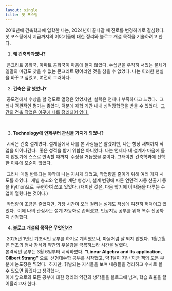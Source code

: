 ```yaml
---
layout: single
title: 첫 포스팅
---
```



2019년에 건축학과에 입학한 나는, 2024년이 끝나갈 때 진로를 변경하기로 결심했다. 
첫 포스팅에서 지금까지의 이야기들에 대한 정리와 블로그 개설 목적을 기술하려고 한다.



1. **왜 건축학과였나?** 

​	콘크리트 공화국, 아파트 공화국이 마음에 들지 않았다. 수십년을 우직히 서있는 물체가 일말의 미감도 찾을 수 없는 콘크리트 덩어리인 것을 참을 수 없었다. 나는 이러한 현실을 바꾸고 싶었고, 여전히 그러하다. 



2. **건축은 잘 했었나?**

​	공모전에서 수상을 할 정도로 열정은 있었지만, 실력은 언제나 부족하다고 느꼈다.
​	그러나 객관적인 평가는 좋았다. 덕분에 재학 기간 내내 성적장학금을 받을 수 있었다. 
​	[그간의 건축 작업은 이곳에 나름 정리되어 있다.](https://openarchive.uosarch.ac.kr/profile?id=VXNlcjpkODI1NzgwZS03MzMwLTQ5OWItYWM0Ny00MWM1ODIxN2VjMDk)

​


3. **Technology에 언제부터 관심을 가지게 되었나?**		

​	시작은 건축 설계였다. 설계실에서 나를 본 사람들은 알겠지만, 나는 항상 새벽까지 작업을 이어나간다.
​	좋은 성적을 받기 위함은 아니였다. 나는 언제나 내 설계가 마음에 들지 않았기에 스스로 만족할 때까지
​	수정을 거듭했을 뿐이다. 그래야만 건축학과에 진학한 이유에 모순이 없었다. 

​	그러나 매일 반복되는 야작에 나는 지치게 되었고, 작업량을 줄이기 위해 여러 가지 시도를 하였다.
​	개별 층고와 연동한 계단 형성기,  설계 변경에 따른 연면적 자동 산출기 등을 Python으로 
​	구현하여 쓰고 있었다. (재미난 것은, 다음 학기에 이 내용을 다루는 수업이 열렸다는 것이다.)
​	

​	작업량이 조금은 줄었지만, 가장 시간이 오래 걸리는 설계도 작성에 여전히 허덕이고 있었다.
​	이에 나의 관심사는 설계 자동화로 좁혀졌고, 인공지능 공부를 위해 복수 전공까지 신청했다. 



4. **블로그 개설의 목적은 무엇인가?** 

​	 2025년 1년간 기초적인 공부를 하기로 계획했으나, 마음처럼 잘 되지 않았다.
​	1월,2월은 연초의 행사 참석과 약간의 우울감을 극복하느라 시간을 날렸다. 
​	
​	본격적인 공부는 3월 6일부터 시작하였다.  **"Linear Algebra and Its application, Gilbert Strang"** 으로
​	선형대수학 공부를 시작했고, 약 1달이 지난 지금 책의 모든 부분에 눈도장은 찍었다.
​	하지만, 휘발되는 지식들을 보며 내용들을 정리하고 수시로 볼 수 있으면 좋겠다고 생각했다. 
​	
​	이에 앞으로의 모든 공부에 대한 정리와 약간의 생각들을 블로그에 남겨, 학습 효율을 끌어올리고자 한다.
